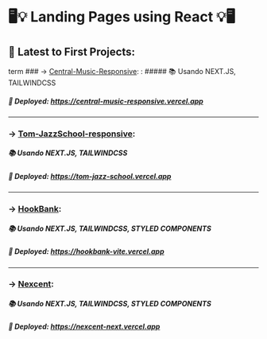 # 🖥💡 Landing Pages using React 💡🖥

## 📂 Latest to First Projects:
term ### -> [Central-Music-Responsive](/central-music-responsive):
: ##### 📚 Usando NEXT.JS, TAILWINDCSS
##### 🔖 Deployed: https://central-music-responsive.vercel.app

---

### -> [Tom-JazzSchool-responsive](/tom-jzzschool-responsive):
##### 📚 Usando NEXT.JS, TAILWINDCSS
##### 🔖 Deployed: https://tom-jazz-school.vercel.app

---

### -> [HookBank](/HookBank):
##### 📚 Usando NEXT.JS, TAILWINDCSS, STYLED COMPONENTS
##### 🔖 Deployed: https://hookbank-vite.vercel.app

---

### -> [Nexcent](/nexcent-react4):
##### 📚 Usando NEXT.JS, TAILWINDCSS, STYLED COMPONENTS
##### 🔖 Deployed: https://nexcent-next.vercel.app

